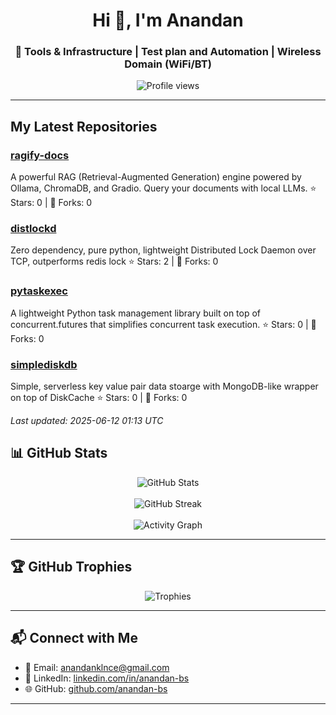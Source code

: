 <h1 align="center">Hi 👋, I'm Anandan</h1>
<h3 align="center">🔧 Tools & Infrastructure | Test plan and Automation | Wireless Domain (WiFi/BT)</h3>

<p align="center">
  <img src="https://komarev.com/ghpvc/?username=anandan-bs&label=Profile%20views&color=0e75b6&style=flat" alt="Profile views" />
</p>

---

## My Latest Repositories

### [ragify-docs](https://github.com/anandan-bs/ragify-docs)
A powerful RAG (Retrieval-Augmented Generation) engine powered by Ollama, ChromaDB, and Gradio. Query your documents with local LLMs.
⭐ Stars: 0 | 🍴 Forks: 0

### [distlockd](https://github.com/anandan-bs/distlockd)
Zero dependency, pure python, lightweight Distributed Lock Daemon over TCP, outperforms redis lock
⭐ Stars: 2 | 🍴 Forks: 0

### [pytaskexec](https://github.com/anandan-bs/pytaskexec)
A lightweight Python task management library built on top of concurrent.futures that simplifies concurrent task execution.
⭐ Stars: 0 | 🍴 Forks: 0

### [simplediskdb](https://github.com/anandan-bs/simplediskdb)
Simple, serverless key value pair data stoarge with MongoDB-like wrapper on top of DiskCache
⭐ Stars: 0 | 🍴 Forks: 0


*Last updated: 2025-06-12 01:13 UTC*
## 📊 GitHub Stats

<p align="center">
  <img src="https://github-readme-stats.vercel.app/api?username=anandan-bs&show_icons=true&theme=default&hide_title=true" alt="GitHub Stats" />
  <br><br>
  <img src="https://github-readme-streak-stats.herokuapp.com/?user=anandan-bs&theme=default" alt="GitHub Streak" />
  <br><br>
  <img src="https://github-readme-activity-graph.cyclic.app/graph?username=anandan-bs&theme=default" alt="Activity Graph" />
</p>

---

## 🏆 GitHub Trophies

<p align="center">
  <img src="https://github-profile-trophy.vercel.app/?username=anandan-bs&theme=flat&no-frame=true&column=7" alt="Trophies" />
</p>

---

## 📬 Connect with Me

- 📧 Email: [anandanklnce@gmail.com](mailto:anandanklnce@gmail.com)  
- 💼 LinkedIn: [linkedin.com/in/anandan-bs](https://linkedin.com/in/anandan-bs)  
- 🌐 GitHub: [github.com/anandan-bs](https://github.com/anandan-bs)

---
